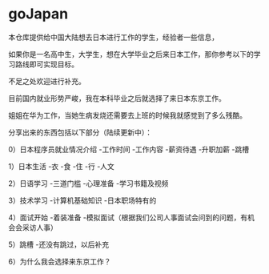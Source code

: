 # goJapan
本仓库提供给中国大陆想去日本进行工作的学生，经验者一些信息，

如果你是一名高中生，大学生，想在大学毕业之后来日本工作，那你参考以下的学习路线即可实现目标。

不足之处欢迎进行补充。

目前国内就业形势严峻，我在本科毕业之后就选择了来日本东京工作。

姐姐在华为工作，当她生病发烧还需要去上班的时候我就感觉到了多么残酷。

分享出来的东西包括以下部分（陆续更新中）：



0）日本程序员就业情况介绍
-工作时间
-工作内容
-薪资待遇
-升职加薪
-跳槽

1）日本生活
-衣
-食
-住
-行
-人文

2）日语学习
-三道门槛
-心理准备
-学习书籍及视频

3）技术学习
-计算机基础知识
-日本职场特有的

4）面试开始
-着装准备
-模拟面试（根据我们公司人事面试会问到的问题，有机会会采访人事）


5）跳槽
-还没有跳过，以后补充

6）为什么我会选择来东京工作？



